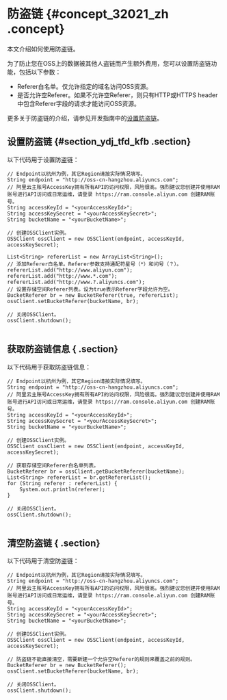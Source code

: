 # 防盗链 {#concept_32021_zh .concept}

本文介绍如何使用防盗链。

为了防止您在OSS上的数据被其他人盗链而产生额外费用，您可以设置防盗链功能，包括以下参数：

-   Referer白名单。仅允许指定的域名访问OSS资源。
-   是否允许空Referer。如果不允许空Referer，则只有HTTP或HTTPS header中包含Referer字段的请求才能访问OSS资源。

更多关于防盗链的介绍，请参见开发指南中的[设置防盗链](../../../../cn.zh-CN/开发指南/存储空间（Bucket）/设置防盗链.md#)。

## 设置防盗链 {#section_ydj_tfd_kfb .section}

以下代码用于设置防盗链：

```language-java
// Endpoint以杭州为例，其它Region请按实际情况填写。
String endpoint = "http://oss-cn-hangzhou.aliyuncs.com";
// 阿里云主账号AccessKey拥有所有API的访问权限，风险很高。强烈建议您创建并使用RAM账号进行API访问或日常运维，请登录 https://ram.console.aliyun.com 创建RAM账号。
String accessKeyId = "<yourAccessKeyId>";
String accessKeySecret = "<yourAccessKeySecret>";
String bucketName = "<yourBucketName>";

// 创建OSSClient实例。
OSSClient ossClient = new OSSClient(endpoint, accessKeyId, accessKeySecret);

List<String> refererList = new ArrayList<String>();
// 添加Referer白名单。Referer参数支持通配符星号（*）和问号（？）。
refererList.add("http://www.aliyun.com");
refererList.add("http://www.*.com");
refererList.add("http://www.?.aliyuncs.com");
// 设置存储空间Referer列表。设为true表示Referer字段允许为空。
BucketReferer br = new BucketReferer(true, refererList);
ossClient.setBucketReferer(bucketName, br);

// 关闭OSSClient。
ossClient.shutdown();
			
```

## 获取防盗链信息 { .section}

以下代码用于获取防盗链信息：

```language-java
// Endpoint以杭州为例，其它Region请按实际情况填写。
String endpoint = "http://oss-cn-hangzhou.aliyuncs.com";
// 阿里云主账号AccessKey拥有所有API的访问权限，风险很高。强烈建议您创建并使用RAM账号进行API访问或日常运维，请登录 https://ram.console.aliyun.com 创建RAM账号。
String accessKeyId = "<yourAccessKeyId>";
String accessKeySecret = "<yourAccessKeySecret>";
String bucketName = "<yourBucketName>";

// 创建OSSClient实例。
OSSClient ossClient = new OSSClient(endpoint, accessKeyId, accessKeySecret);

// 获取存储空间Referer白名单列表。
BucketReferer br = ossClient.getBucketReferer(bucketName);
List<String> refererList = br.getRefererList();
for (String referer : refererList) {
	System.out.println(referer);
}

// 关闭OSSClient。
ossClient.shutdown();
			
```

## 清空防盗链 { .section}

以下代码用于清空防盗链：

```language-java
// Endpoint以杭州为例，其它Region请按实际情况填写。
String endpoint = "http://oss-cn-hangzhou.aliyuncs.com";
// 阿里云主账号AccessKey拥有所有API的访问权限，风险很高。强烈建议您创建并使用RAM账号进行API访问或日常运维，请登录 https://ram.console.aliyun.com 创建RAM账号。
String accessKeyId = "<yourAccessKeyId>";
String accessKeySecret = "<yourAccessKeySecret>";
String bucketName = "<yourBucketName>";

// 创建OSSClient实例。
OSSClient ossClient = new OSSClient(endpoint, accessKeyId, accessKeySecret);

// 防盗链不能直接清空，需要新建一个允许空Referer的规则来覆盖之前的规则。
BucketReferer br = new BucketReferer();
ossClient.setBucketReferer(bucketName, br);

// 关闭OSSClient。
ossClient.shutdown();
			
```

